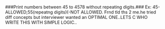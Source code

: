 ###Print numbers between 45 to 4578 without repeating digits.###
Ex: 45-ALLOWED;55(repeatng digits)(-NOT ALLOWED. Frnd tld ths 2 me.he tried diff concepts but interviewer wanted an OPTIMAL ONE..LETS C WHO WRITE THIS WITH SIMPLE LOGIC..
